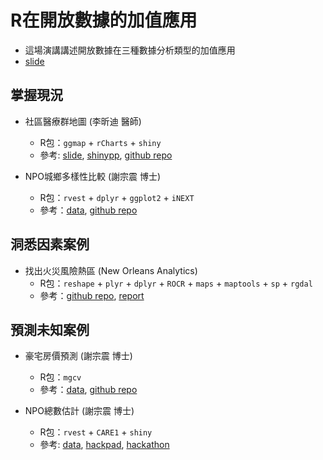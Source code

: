 # R在開放數據的加值應用
- 這場演講講述開放數據在三種數據分析類型的加值應用
- [slide](http://johnsonhsieh.github.io/OpenDataWithR/index.html)

## 掌握現況
- 社區醫療群地圖 (李昕迪 醫師)
  - R包：`ggmap` + `rCharts` + `shiny`
  - 參考: [slide](http://mcdlee.github.io/gisVisualization), [shinypp](https://mcdlee.shinyapps.io/communitymedcare), [github repo](https://github.com/mcdlee/communitymedcare)
  
- NPO城鄉多樣性比較 (謝宗震 博士)
  - R包：`rvest` + `dplyr` + `ggplot2` + `iNEXT`
  - 參考：[data](https://github.com/JohnsonHsieh/OpenDataWithR/blob/master/data/NGO%20lists%20-%20%E8%81%AF%E5%90%88%E5%8B%B8%E5%8B%9F.csv), [github repo](https://github.com/JohnsonHsieh/OpenDataWithR/)

## 洞悉因素案例
- 找出火災風險熱區 (New Orleans Analytics)
  - R包：`reshape` + `plyr` + `dplyr` + `ROCR` + `maps` + `maptools` + `sp` + `rgdal`
  - 參考：[github repo](https://github.com/cno-opa/smoke-alarm-outreach), [report](http://nola.gov/performance-and-accountability/nolalytics/files/full-report-on-analytics-informed-smoke-alarm-outr/)

## 預測未知案例
- 豪宅房價預測 (謝宗震 博士)
  - R包：`mgcv`
  - 參考：[data](https://github.com/JohnsonHsieh/OpenDataWithR/blob/master/data/dat1.rds), [github repo](https://github.com/JohnsonHsieh/study-area-statR)
  
- NPO總數估計 (謝宗震 博士)
  - R包：`rvest` + `CARE1` + `shiny`
  - 參考: [data](https://github.com/JohnsonHsieh/OpenDataWithR/blob/master/data/npoList.csv), [hackpad](https://dsp.hackpad.com/-NPO-WcWRyZSZFge), [hackathon](http://hack.dsp.im/d4sg-hackathon/https%253A%252F%252Fgoo.gl%252FPFEpD2)

